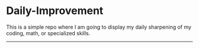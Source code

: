 # Daily-Improvement

This is a simple repo where I am going to display my daily sharpening of my coding, math, or specialized skills.

---
